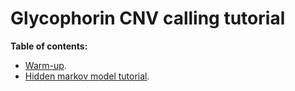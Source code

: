 # Glycophorin CNV calling tutorial

**Table of contents:**

* [Warm-up](glycophorin_cnv_warmup.md).
* [Hidden markov model tutorial](glycophorin_cnv_hmm.md).
